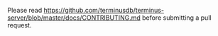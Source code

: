 Please read https://github.com/terminusdb/terminus-server/blob/master/docs/CONTRIBUTING.md
before submitting a pull request.

